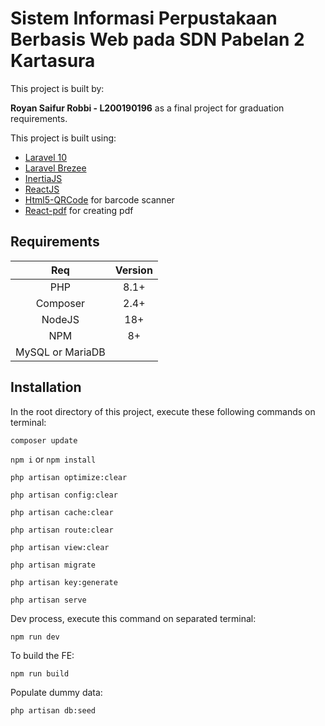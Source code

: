 # Sistem Informasi Perpustakaan Berbasis Web pada SDN Pabelan 2 Kartasura

This project is built by:

**Royan Saifur Robbi - L200190196**
as a final project for graduation requirements.

This project is built using:

- [Laravel 10](https://laravel.com/)
- [Laravel Brezee](https://github.com/laravel/breeze)
- [InertiaJS](https://inertiajs.com/)
- [ReactJS](https://react.dev/)
- [Html5-QRCode](https://github.com/mebjas/html5-qrcode) for barcode scanner
- [React-pdf](https://react-pdf.org/) for creating pdf

## Requirements

|       Req        | Version |
| :--------------: | :-----: |
|       PHP        |  8.1+   |
|     Composer     |  2.4+   |
|      NodeJS      |   18+   |
|       NPM        |   8+    |
| MySQL or MariaDB |         |

## Installation

In the root directory of this project, execute these following commands on terminal:

`composer update`

`npm i` or `npm install`

`php artisan optimize:clear`

`php artisan config:clear`

`php artisan cache:clear`

`php artisan route:clear`

`php artisan view:clear`

`php artisan migrate`

`php artisan key:generate`

`php artisan serve`

Dev process, execute this command on separated terminal:

`npm run dev`

To build the FE:

`npm run build`

Populate dummy data:

`php artisan db:seed`
